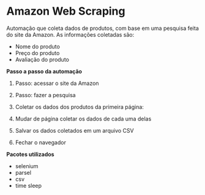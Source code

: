 # Amazon Web Scraping

Automação que coleta dados de produtos, com base em uma pesquisa feita do site da Amazon. As informações coletadas são:
- Nome do produto
- Preço do produto
- Avaliação do produto

**Passo a passo da automação**
1) Passo: acessar o site da Amazon

2) Passo: fazer a pesquisa

3) Coletar os dados dos produtos da primeira página:

4) Mudar de página coletar os dados de cada uma delas

5) Salvar os dados coletados em um arquivo CSV

6) Fechar o navegador

**Pacotes utilizados**
- selenium
- parsel
- csv
- time sleep
